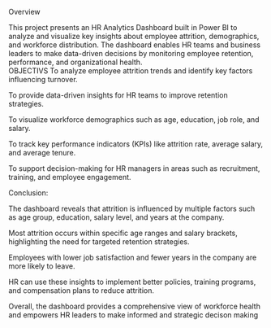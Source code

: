 Overview

This project presents an HR Analytics Dashboard built in Power BI to analyze and visualize key insights about employee attrition, demographics, and workforce distribution.
The dashboard enables HR teams and business leaders to make data-driven decisions by monitoring employee retention, performance, and organizational health.        
OBJECTIVS
To analyze employee attrition trends and identify key factors influencing turnover.

To provide data-driven insights for HR teams to improve retention strategies.

To visualize workforce demographics such as age, education, job role, and salary.

To track key performance indicators (KPIs) like attrition rate, average salary, and average tenure.

To support decision-making for HR managers in areas such as recruitment, training, and employee engagement.

Conclusion:

The dashboard reveals that attrition is influenced by multiple factors such as age group, education, salary level, and years at the company.

Most attrition occurs within specific age ranges and salary brackets, highlighting the need for targeted retention strategies.

Employees with lower job satisfaction and fewer years in the company are more likely to leave.

HR can use these insights to implement better policies, training programs, and compensation plans to reduce attrition.

Overall, the dashboard provides a comprehensive view of workforce health and empowers HR leaders to make  informed and strategic decison making                                               
